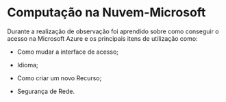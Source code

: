 
# Computação na Nuvem-Microsoft


<p>Durante a realização de observação foi aprendido sobre como conseguir o acesso na Microsoft Azure e os principais itens de utilização como:</p>

- Como mudar a interface de acesso;

- Idioma;

- Como criar um novo Recurso;

- Segurança de Rede.



